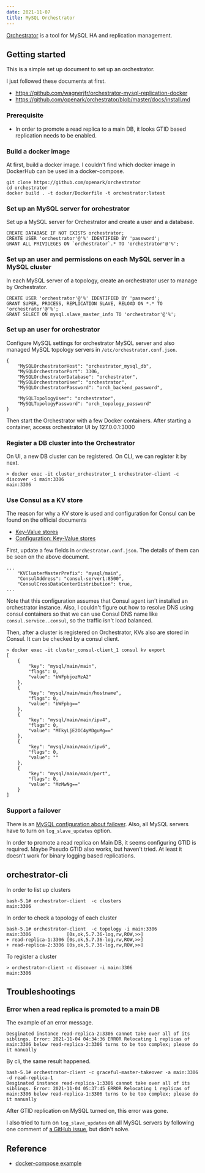 ```yaml
---
date: 2021-11-07
title: MySQL Orchestrator
---
```


[Orchestrator](https://github.com/openark/orchestrator) is a tool for MySQL HA and replication management.


Getting started
---

This is a simple set up document to set up an orchestrator.

I just followed these documents at first.
- https://github.com/wagnerjfr/orchestrator-mysql-replication-docker
- https://github.com/openark/orchestrator/blob/master/docs/install.md

### Prerequisite

- In order to promote a read replica to a main DB, it looks GTID based replication needs to be enabled.

### Build a docker image

At first, build a docker image.
I couldn't find which docker image in DockerHub can be used in a docker-compose.

```
git clone https://github.com/openark/orchestrator
cd orchestrator
docker build . -t docker/Dockerfile -t orchestrator:latest
```

### Set up an MySQL server for orchestrator

Set up a MySQL server for Orchestrator and create a user and a database.

```
CREATE DATABASE IF NOT EXISTS orchestrator;
CREATE USER 'orchestrator'@'%' IDENTIFIED BY 'password';
GRANT ALL PRIVILEGES ON `orchestrator`.* TO 'orchestrator'@'%';
```

### Set up an user and permissions on each MySQL server in a MySQL cluster

In each MySQL server of a topology, create an orchestrator user to manage by Orchestrator.

```
CREATE USER 'orchestrator'@'%' IDENTIFIED BY 'password';
GRANT SUPER, PROCESS, REPLICATION SLAVE, RELOAD ON *.* TO 'orchestrator'@'%';
GRANT SELECT ON mysql.slave_master_info TO 'orchestrator'@'%';
```

### Set up an user for orchestrator

Configure MySQL settings for orchestrator MySQL server and also managed MySQL topology servers in `/etc/orchestrator.conf.json`.

```
{
    "MySQLOrchestratorHost": "orchestrator_mysql_db",
    "MySQLOrchestratorPort": 3306,
    "MySQLOrchestratorDatabase": "orchestrator",
    "MySQLOrchestratorUser": "orchestrator",
    "MySQLOrchestratorPassword": "orch_backend_password",

    "MySQLTopologyUser": "orchestrator",
    "MySQLTopologyPassword": "orch_topology_password"
}
```

Then start the Orchestrator with a few Docker containers.
After starting a container, access orchestrator UI by 127.0.0.1:3000


### Register a DB cluster into the Orchestrator

On UI, a new DB cluster can be registered.
On CLI, we can register it by next.
```
> docker exec -it cluster_orchestrator_1 orchestrator-client -c discover -i main:3306
main:3306
```

### Use Consul as a KV store

The reason for why a KV store is used and configuration for Consul can be found on the official documents
- [Key-Value stores](https://github.com/openark/orchestrator/blob/master/docs/kv.md)
- [Configuration: Key-Value stores](https://github.com/openark/orchestrator/blob/master/docs/configuration-kv.md)

First, update a few fields in `orchestrator.conf.json`.
The details of them can be seen on the above document.

```
...
    "KVClusterMasterPrefix": "mysql/main",
    "ConsulAddress": "consul-server1:8500",
    "ConsulCrossDataCenterDistribution": true,
...
```

Note that this configuration assumes that Consul agent isn't installed an orchestrator instance.
Also, I couldn't figure out how to resolve DNS using consul containers so that we can use Consul DNS name like `consul.service..consul`, so the traffic isn't load balanced.


Then, after a cluster is registered on Orchestrator, KVs also are stored in Consul.
It can be checked by a consul client.

```
> docker exec -it cluster_consul-client_1 consul kv export
[
	{
		"key": "mysql/main/main",
		"flags": 0,
		"value": "bWFpbjozMzA2"
	},
	{
		"key": "mysql/main/main/hostname",
		"flags": 0,
		"value": "bWFpbg=="
	},
	{
		"key": "mysql/main/main/ipv4",
		"flags": 0,
		"value": "MTkyLjE2OC4yMDguMg=="
	},
	{
		"key": "mysql/main/main/ipv6",
		"flags": 0,
		"value": ""
	},
	{
		"key": "mysql/main/main/port",
		"flags": 0,
		"value": "MzMwNg=="
	}
]
```


### Support a failover

There is an [MySQL configuration about failover](https://github.com/openark/orchestrator/blob/master/docs/configuration-recovery.md#mysql-configuration).
Also, all MySQL servers have to turn on `log_slave_updates` option.

In order to promote a read replica on Main DB, it seems configuring GTID is required.
Maybe Pseudo GTID also works, but haven't tried.
At least it doesn't work for binary logging based replications.


orchestrator-cli
---

In order to list up clusters
```
bash-5.1# orchestrator-client  -c clusters
main:3306
```

In order to check a topology of each cluster
```
bash-5.1# orchestrator-client  -c topology -i main:3306
main:3306             [0s,ok,5.7.36-log,rw,ROW,>>]
+ read-replica-1:3306 [0s,ok,5.7.36-log,rw,ROW,>>]
+ read-replica-2:3306 [0s,ok,5.7.36-log,rw,ROW,>>]
```

To register a cluster
```
> orchestrator-client -c discover -i main:3306
main:3306
```


Troubleshootings
---

### Error when a read replica is promoted to a main DB
The example of an error message.
```
Desginated instance read-replica-2:3306 cannot take over all of its siblings. Error: 2021-11-04 04:34:36 ERROR Relocating 1 replicas of main:3306 below read-replica-2:3306 turns to be too complex; please do it manually
```

By cli, the same result happened.
```
bash-5.1# orchestrator-client -c graceful-master-takeover -a main:3306 -d read-replica-1
Desginated instance read-replica-1:3306 cannot take over all of its siblings. Error: 2021-11-04 05:37:45 ERROR Relocating 1 replicas of main:3306 below read-replica-1:3306 turns to be too complex; please do it manually
```

After GTID replication on MySQL turned on, this error was gone.

I also tried to turn on `log_slave_updates` on all MySQL servers by following one comment of [a GitHub issue](https://github.com/openark/orchestrator/issues/876), but didn't solve.



Reference
---
- [docker-compose example](https://github.com/at-ishikawa/at-ishikawa.github.io/tree/main/examples/mysql/cluster)
